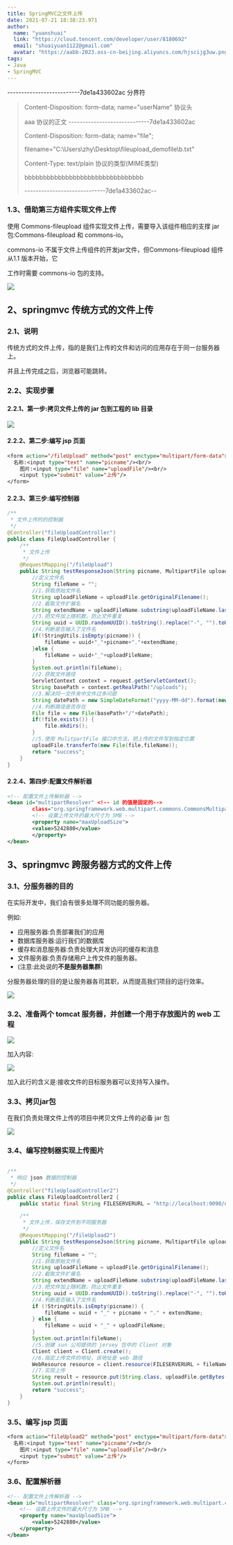 ```yaml
---
title: SpringMVC之文件上传
date: 2021-07-21 18:38:23.971
author:
  name: "yuanshuai"
  link: "https://cloud.tencent.com/developer/user/8180692"
  email: "shuaiyuan1122@gmail.com"
  avatar: "https://aabb-2023.oss-cn-beijing.aliyuncs.com/hjscijg3uw.png"
tags: 
- Java
- SpringMVC
---
```


--------------------------7de1a433602ac                                                      分界符 
>
> Content-Disposition: form-data; name="userName"                          协议头
>
> aaa                                                                                                                协议的正文
> -----------------------------7de1a433602ac 
>
> Content-Disposition: form-data; name="file";
>
> filename="C:\Users\zhy\Desktop\fileupload_demofile\b.txt" 
>
> Content-Type: text/plain                                                                        协议的类型(MIME类型)
>
> bbbbbbbbbbbbbbbbbbbbbbbbbbbbbbbb 
>
> -----------------------------7de1a433602ac--

### 1.3、借助第三方组件实现文件上传

使用 Commons-fileupload 组件实现文件上传，需要导入该组件相应的支撑 jar 包:Commons-fileupload 和 commons-io。

commons-io 不属于文件上传组件的开发jar文件，但Commons-fileupload 组件从1.1 版本开始，它

工作时需要 commons-io 包的支持。

![](https://hexobbblog.oss-cn-beijing.aliyuncs.com/images/springmvc/36.png)

## 2、springmvc 传统方式的文件上传

### 2.1、说明

传统方式的文件上传，指的是我们上传的文件和访问的应用存在于同一台服务器上。 

并且上传完成之后，浏览器可能跳转。

### 2.2、实现步骤

#### 2.2.1、第一步:拷贝文件上传的 jar 包到工程的 lib 目录

![](https://hexobbblog.oss-cn-beijing.aliyuncs.com/images/springmvc/37.png)

#### 2.2.2、第二步:编写 jsp 页面

```jsp
<form action="/fileUpload" method="post" enctype="multipart/form-data"> 
  名称:<input type="text" name="picname"/><br/>
	图片:<input type="file" name="uploadFile"/><br/>
	<input type="submit" value="上传"/> 
</form>
```

#### 2.2.3、第三步:编写控制器

```java
/**
 * 文件上传的的控制器
 */
@Controller("fileUploadController")
public class FileUploadController {
    /**
     * 文件上传
     */
    @RequestMapping("/fileUpload")
    public String testResponseJson(String picname, MultipartFile uploadFile, HttpServletRequest request) throws Exception{
        //定义文件名
        String fileName = "";
        //1.获取原始文件名
        String uploadFileName = uploadFile.getOriginalFilename();
        //2.截取文件扩展名
        String extendName = uploadFileName.substring(uploadFileName.lastIndexOf(".")+1, uploadFileName.length());
        //3.把文件加上随机数，防止文件重复
        String uuid = UUID.randomUUID().toString().replace("-", "").toUpperCase();
        //4.判断是否输入了文件名
        if(!StringUtils.isEmpty(picname)) {
            fileName = uuid+"_"+picname+"."+extendName;
        }else {
            fileName = uuid+"_"+uploadFileName;
        }
        System.out.println(fileName);
        //2.获取文件路径
        ServletContext context = request.getServletContext();
        String basePath = context.getRealPath("/uploads");
        //3.解决同一文件夹中文件过多问题
        String datePath = new SimpleDateFormat("yyyy-MM-dd").format(new Date());
        //4.判断路径是否存在
        File file = new File(basePath+"/"+datePath);
        if(!file.exists()) {
            file.mkdirs();
        }
        //5.使用 MulitpartFile 接口中方法，把上传的文件写到指定位置
        uploadFile.transferTo(new File(file,fileName));
        return "success"; 
    }
}
```

#### 2.2.4、第四步:配置文件解析器

```xml
<!-- 配置文件上传解析器 -->
<bean id="multipartResolver" <!-- id 的值是固定的--> 
        class="org.springframework.web.multipart.commons.CommonsMultipartResolver"> 
        <!-- 设置上传文件的最大尺寸为 5MB -->
        <property name="maxUploadSize">
        <value>5242880</value>
        </property>
</bean>
```

## 3、springmvc 跨服务器方式的文件上传

### 3.1、分服务器的目的

在实际开发中，我们会有很多处理不同功能的服务器。

例如: 

- 应用服务器:负责部署我们的应用 
- 数据库服务器:运行我们的数据库
- 缓存和消息服务器:负责处理大并发访问的缓存和消息
- 文件服务器:负责存储用户上传文件的服务器。
- (注意:此处说的**不是服务器集群**)

分服务器处理的目的是让服务器各司其职，从而提高我们项目的运行效率。

![](https://hexobbblog.oss-cn-beijing.aliyuncs.com/images/springmvc/38.png)

### 3.2、准备两个 tomcat 服务器，并创建一个用于存放图片的 web 工程

![](https://hexobbblog.oss-cn-beijing.aliyuncs.com/images/springmvc/39.png)

加入内容:

![](https://hexobbblog.oss-cn-beijing.aliyuncs.com/images/springmvc/40.png)

加入此行的含义是:接收文件的目标服务器可以支持写入操作。

### 3.3、拷贝jar包

在我们负责处理文件上传的项目中拷贝文件上传的必备 jar 包

![](https://hexobbblog.oss-cn-beijing.aliyuncs.com/images/springmvc/41.png)

### 3.4、编写控制器实现上传图片

```java

/**
 * 响应 json 数据的控制器
 */
@Controller("fileUploadController2")
public class FileUploadController2 {
    public static final String FILESERVERURL = "http://localhost:9090/day06_spring_image/uploads/";

    /**
     * 文件上传，保存文件到不同服务器
     */
    @RequestMapping("/fileUpload2")
    public String testResponseJson(String picname, MultipartFile uploadFile) throws Exception {
        //定义文件名
        String fileName = "";
        //1.获取原始文件名
        String uploadFileName = uploadFile.getOriginalFilename();
        //2.截取文件扩展名
        String extendName = uploadFileName.substring(uploadFileName.lastIndexOf(".") + 1, uploadFileName.length());
        //3.把文件加上随机数，防止文件重复
        String uuid = UUID.randomUUID().toString().replace("-", "").toUpperCase();
        //4.判断是否输入了文件名
        if (!StringUtils.isEmpty(picname)) {
            fileName = uuid + "_" + picname + "." + extendName;
        } else {
            fileName = uuid + "_" + uploadFileName;
        }
        System.out.println(fileName);
        //5.创建 sun 公司提供的 jersey 包中的 Client 对象
        Client client = Client.create();
        //6.指定上传文件的地址，该地址是 web 路径
        WebResource resource = client.resource(FILESERVERURL + fileName);
        //7.实现上传
        String result = resource.put(String.class, uploadFile.getBytes());
        System.out.println(result);
        return "success";
    }
}
```

### 3.5、编写 jsp 页面

```jsp
<form action="fileUpload2" method="post" enctype="multipart/form-data"> 
  名称:<input type="text" name="picname"/><br/>
	图片:<input type="file" name="uploadFile"/><br/>
	<input type="submit" value="上传"/> 
</form>
```

### 3.6、配置解析器

```xml
<!-- 配置文件上传解析器 -->
<bean id="multipartResolver" class="org.springframework.web.multipart.commons.CommonsMultipartResolver">
    <!-- 设置上传文件的最大尺寸为 5MB -->
    <property name="maxUploadSize">
        <value>5242880</value>
    </property>
</bean>
```